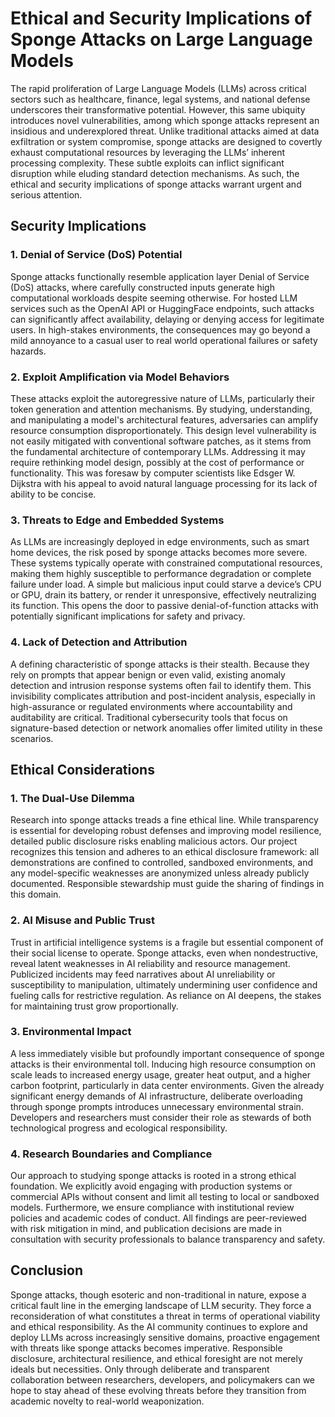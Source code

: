 
# Ethical and Security Implications of Sponge Attacks on Large Language Models

The rapid proliferation of Large Language Models (LLMs) across critical sectors such as healthcare, finance, legal systems, and national defense underscores their transformative potential. However, this same ubiquity introduces novel vulnerabilities, among which sponge attacks represent an insidious and underexplored threat. Unlike traditional attacks aimed at data exfiltration or system compromise, sponge attacks are designed to covertly exhaust computational resources by leveraging the LLMs’ inherent processing complexity. These subtle exploits can inflict significant disruption while eluding standard detection mechanisms. As such, the ethical and security implications of sponge attacks warrant urgent and serious attention.

## Security Implications

### 1. Denial of Service (DoS) Potential

Sponge attacks functionally resemble application layer Denial of Service (DoS) attacks, where carefully constructed inputs generate high computational workloads despite seeming otherwise. For hosted LLM services such as the OpenAI API or HuggingFace endpoints, such attacks can significantly affect availability, delaying or denying access for legitimate users. In high-stakes environments, the consequences may go beyond a mild annoyance to a casual user to real world operational failures or safety hazards.

### 2. Exploit Amplification via Model Behaviors

These attacks exploit the autoregressive nature of LLMs, particularly their token generation and attention mechanisms. By studying, understanding, and manipulating a model's architectural features, adversaries can amplify resource consumption disproportionately. This design level vulnerability is not easily mitigated with conventional software patches, as it stems from the fundamental architecture of contemporary LLMs. Addressing it may require rethinking model design, possibly at the cost of performance or functionality. This was foresaw by computer scientists like Edsger W. Dijkstra with his appeal to avoid natural language processing for its lack of ability to be concise.

### 3. Threats to Edge and Embedded Systems

As LLMs are increasingly deployed in edge environments, such as smart home devices, the risk posed by sponge attacks becomes more severe. These systems typically operate with constrained computational resources, making them highly susceptible to performance degradation or complete failure under load. A simple but malicious input could starve a device’s CPU or GPU, drain its battery, or render it unresponsive, effectively neutralizing its function. This opens the door to passive denial-of-function attacks with potentially significant implications for safety and privacy.

### 4. Lack of Detection and Attribution

A defining characteristic of sponge attacks is their stealth. Because they rely on prompts that appear benign or even valid, existing anomaly detection and intrusion response systems often fail to identify them. This invisibility complicates attribution and post-incident analysis, especially in high-assurance or regulated environments where accountability and auditability are critical. Traditional cybersecurity tools that focus on signature-based detection or network anomalies offer limited utility in these scenarios.

## Ethical Considerations

### 1. The Dual-Use Dilemma

Research into sponge attacks treads a fine ethical line. While transparency is essential for developing robust defenses and improving model resilience, detailed public disclosure risks enabling malicious actors. Our project recognizes this tension and adheres to an ethical disclosure framework: all demonstrations are confined to controlled, sandboxed environments, and any model-specific weaknesses are anonymized unless already publicly documented. Responsible stewardship must guide the sharing of findings in this domain.

### 2. AI Misuse and Public Trust

Trust in artificial intelligence systems is a fragile but essential component of their social license to operate. Sponge attacks, even when nondestructive, reveal latent weaknesses in AI reliability and resource management. Publicized incidents may feed narratives about AI unreliability or susceptibility to manipulation, ultimately undermining user confidence and fueling calls for restrictive regulation. As reliance on AI deepens, the stakes for maintaining trust grow proportionally.

### 3. Environmental Impact

A less immediately visible but profoundly important consequence of sponge attacks is their environmental toll. Inducing high resource consumption on scale leads to increased energy usage, greater heat output, and a higher carbon footprint, particularly in data center environments. Given the already significant energy demands of AI infrastructure, deliberate overloading through sponge prompts introduces unnecessary environmental strain. Developers and researchers must consider their role as stewards of both technological progress and ecological responsibility.

### 4. Research Boundaries and Compliance

Our approach to studying sponge attacks is rooted in a strong ethical foundation. We explicitly avoid engaging with production systems or commercial APIs without consent and limit all testing to local or sandboxed models. Furthermore, we ensure compliance with institutional review policies and academic codes of conduct. All findings are peer-reviewed with risk mitigation in mind, and publication decisions are made in consultation with security professionals to balance transparency and safety.

## Conclusion

Sponge attacks, though esoteric and non-traditional in nature, expose a critical fault line in the emerging landscape of LLM security. They force a reconsideration of what constitutes a threat in terms of operational viability and ethical responsibility. As the AI community continues to explore and deploy LLMs across increasingly sensitive domains, proactive engagement with threats like sponge attacks becomes imperative. Responsible disclosure, architectural resilience, and ethical foresight are not merely ideals but necessities. Only through deliberate and transparent collaboration between researchers, developers, and policymakers can we hope to stay ahead of these evolving threats before they transition from academic novelty to real-world weaponization.
